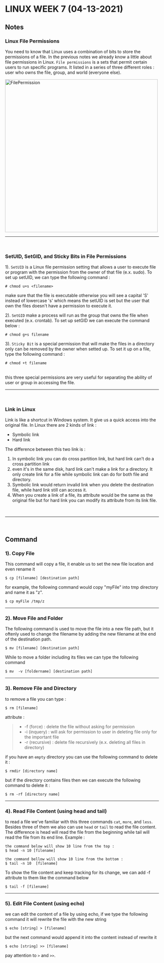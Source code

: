 # LINUX WEEK 7 (04-13-2021)
## Notes
### Linux File Permissions
You need to know that Linux uses a combination of bits to store the permissions of a file. In the previous notes we already know a little about file permissions in Linux. `File permissions` is a sets that permit certain users to  run specific programs. It listed in a series of three different roles : user who owns the file, group, and world (everyone else).

<img src="permission.png" alt="FilePermission" title="FilePermission" width="500" />

<br>

---

<br>

### SetUID, SetGID, and Sticky Bits in File Permissions
1). `SetUID` is a Linux file permission setting that allows a user to execute file or program with the permission from the owner of that file (e.x. sudo). To set up setUID, we can type the following command :
```
# chmod u+s <filename>
```
make sure that the file is executable otherwise you will see a capital 'S' instead of lowercase 's' which means the setUID is set but the user that own the files doesn't have a permission to execute it.

2). `SetGID` make a process will run as the group that owns the file when executed (e.x. crontab). To set up setGID we can execute the command below :
```
# chmod g+s filename
```

3). `Sticky Bit` is a special permission that will make the files in a directory only can be removed by the owner when setted up. To set it up on a file, type the following command :
```
# chmod +t filename
```
<br>
this three special permissions are very useful for separating the ability of user or group in accessing the file.

<br>

---

<br>

### Link in Linux
Link is like a shortcut in Windows system. It give us a quick access into the original file. In Linux there are 2 kinds of link :
- Symbolic link
- Hard link

The difference between this two link is :
1. In symbolic link you can do cross partition link, but hard link can't do a cross partition link
2. even it's in the same disk, hard link can't make a link for a directory. It only create link for a file while symbolic link can do for both file and directory.
3. Symbolic link would return invalid link when you delete the destination file, while hard link still can access it.
4. When you create a link of a file, its attribute would be the same as the original file but for hard link you can modify its attribute from its link file.

<br>

---

<br>

## Command
### 1). Copy File
This command will copy a file, it enable us to set the new file location and even rename it
```
$ cp [filename] [destination path]
```
for example, the following command would copy "myFile" into tmp directory and name it as "z".
```
$ cp myFile /tmp/z
```
---
### 2). Move File and Folder
The following command is used to move the file into a new file path, but it oftenly used to change the filename by adding the new filename at the end of the destination path.
```
$ mv [filename] [destination path]
```

While to move a folder including its files we can type the following command
```
$ mv  -v [foldername] [destination path]
```

---
### 3). Remove File and Directory
to remove a file you can type :
```
$ rm [filename]
```
attribute :
> * -f (force) : delete the file without asking for permission
> * -i (inquery) : will ask for permission to user in deleting file only for the important file
> * -r (recursive) : delete file recursively (e.x. deleting all files in directory)

if you have an `empty` directory you can use the following command to delete it :
```
$ rmdir [directory name]
``` 
but if the directory contains files then we can execute the following command to delete it :
```
$ rm -rf [directory name]
```

---
### 4). Read File Content (using head and tail)
to read a file we've familiar with this three commands `cat`, `more`, and `less`. Besides three of them we also can use `head` or `tail` to read the file content. The difference is head will read the file from the beginning while tail will read the file from its end line. Example :
```
the command below will show 10 line from the top :
$ head -n 10 [filename]

the command bellow will show 10 line from the bottom :
$ tail -n 10  [filename]
```
To show the file content and keep tracking for its change, we can add -f attribute to them like the command below
```
$ tail -f [filename]
```

---
### 5). Edit File Content (using echo)
we can edit the content of a file by using echo, if we type the following command it will rewrite the file with the new string
```
$ echo [string] > [filename]
```
but the next command would append it into the content instead of rewrite it
```
$ echo [string] >> [filename]
```
pay attention to `>` and `>>`.
